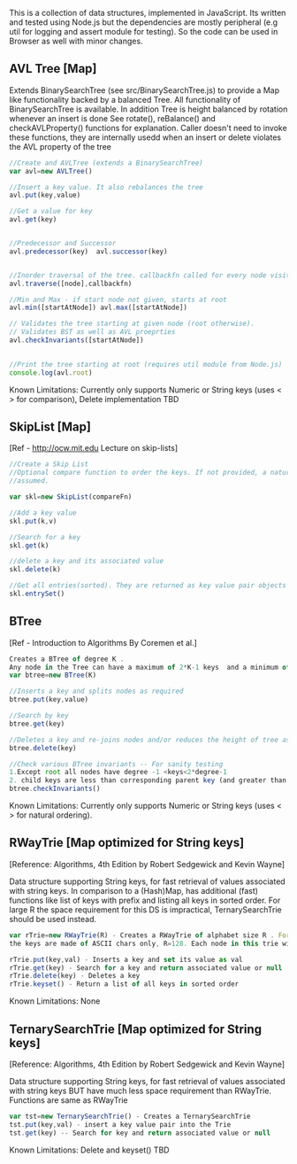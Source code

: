 This is a collection of data structures, implemented in JavaScript. Its written and tested using
Node.js but the dependencies are mostly peripheral (e.g util for logging and assert module for testing). 
So the code can be used in Browser as well with minor changes.



AVL Tree [Map]
--------------------------
Extends BinarySearchTree (see src/BinarySearchTree.js) to provide a Map like functionality 
backed by a balanced Tree. All functionality of BinarySearchTree is available. 
In addition Tree is height balanced by rotation whenever an insert is done
See rotate(), reBalance() and checkAVLProperty() functions for explanation. 
Caller doesn't need to invoke these functions, they are internally usedd when an insert or delete violates the AVL property of the tree

```js
//Create and AVLTree (extends a BinarySearchTree)
var avl=new AVLTree() 

//Insert a key value. It also rebalances the tree
avl.put(key,value)

//Get a value for key
avl.get(key)


//Predecessor and Successor
avl.predecessor(key)  avl.successor(key) 


//Inorder traversal of the tree. callbackfn called for every node visited
avl.traverse([node],callbackfn)

//Min and Max - if start node not given, starts at root
avl.min([startAtNode]) avl.max([startAtNode])

// Validates the tree starting at given node (root otherwise). 
// Validates BST as well as AVL proeprties
avl.checkInvariants([startAtNode])
                                     
```
```js
//Print the tree starting at root (requires util module from Node.js)
console.log(avl.root)
```
Known Limitations: Currently only supports Numeric or String keys (uses < > for comparison),
Delete implementation TBD 


SkipList [Map]
----------------------
[Ref - http://ocw.mit.edu Lecture on skip-lists]
```js
//Create a Skip List
//Optional compare function to order the keys. If not provided, a natural ordering is
//assumed.

var skl=new SkipList(compareFn)

//Add a key value
skl.put(k,v)

//Search for a key
skl.get(k)

//delete a key and its associated value
skl.delete(k)

//Get all entries(sorted). They are returned as key value pair objects
skl.entrySet()


```


BTree
----------------------
[Ref - Introduction to Algorithms By Coremen et al.]
```js
Creates a BTree of degree K .
Any node in the Tree can have a maximum of 2*K-1 keys  and a minimum of K-1 keys.
var btree=new BTree(K) 

//Inserts a key and splits nodes as required
btree.put(key,value)

//Search by key
btree.get(key)

//Deletes a key and re-joins nodes and/or reduces the height of tree as required
btree.delete(key)

//Check various BTree invariants -- For sanity testing
1.Except root all nodes have degree -1 <keys<2*degree-1
2. child keys are less than corresponding parent key (and greater than predecessor parent key)
btree.checkInvariants()
```

Known Limitations: Currently only supports Numeric or String keys (uses < > for natural ordering).
                         

RWayTrie [Map optimized for String keys]
----------------------
[Reference: Algorithms, 4th Edition by Robert Sedgewick and Kevin Wayne]

Data structure supporting String keys, for fast retrieval of values associated with string keys. In comparison
to a (Hash)Map, has additional (fast) functions like list of keys with prefix and listing all keys in sorted order.
For large R the space requirement for this DS is impractical, TernarySearchTrie should be used instead.

```js
var rTrie=new RWayTrie(R) - Creates a RWayTrie of alphabet size R . For example if you know that 
the keys are made of ASCII chars only, R=128. Each node in this trie will have an array of size R. 

rTrie.put(key,val) - Inserts a key and set its value as val
rTrie.get(key) - Search for a key and return associated value or null
rTrie.delete(key) - Deletes a key 
rTrie.keyset() - Return a list of all keys in sorted order
```

Known Limitations: None

TernarySearchTrie [Map optimized for String keys]
------------------------------
[Reference: Algorithms, 4th Edition by Robert Sedgewick and Kevin Wayne]

Data structure supporting String keys, for fast retrieval of values associated with string keys BUT have much less
space requirement than RWayTrie. Functions are same as RWayTrie

```js
var tst=new TernarySearchTrie() - Creates a TernarySearchTrie
tst.put(key,val) - insert a key value pair into the Trie
tst.get(key) -- Search for key and return associated value or null

```
Known Limitations: Delete and keyset() TBD
